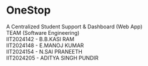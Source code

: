 # OneStop
A Centralized Student Support &amp; Dashboard (Web App)
<br>
TEAM (Software Engineering)
<br>
IIT2024142 - B.B.KASI RAM
<br>
IIT2024148 - E.MANOJ KUMAR
<br>
IIT2024154 - N.SAI PRANEETH
<br>
IIT2024205 - ADITYA SINGH PUNDIR
